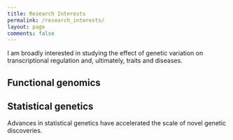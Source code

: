 ```yaml
---
title: Research Interests
permalink: /research_interests/
layout: page
comments: false
---
```


I am broadly interested in studying the effect of genetic variation on transcriptional regulation and, ultimately, traits and diseases.

## Functional genomics


## Statistical genetics

Advances in statistical genetics have accelerated the scale of novel genetic discoveries. 
